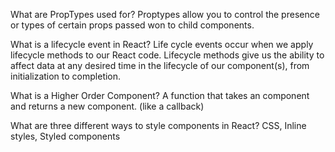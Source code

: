 What are PropTypes used for? 
Proptypes allow you to control the presence or types of certain props passed won to child components.

What is a lifecycle event in React? 
Life cycle events occur when we apply lifecycle methods to our React code. Lifecycle methods give us the ability to affect data at any desired time in the lifecycle of our component(s), from initialization to completion.

What is a Higher Order Component? 
A function that takes an component and returns a new component.  (like a callback)

What are three different ways to style components in React? 
CSS, Inline styles, Styled components